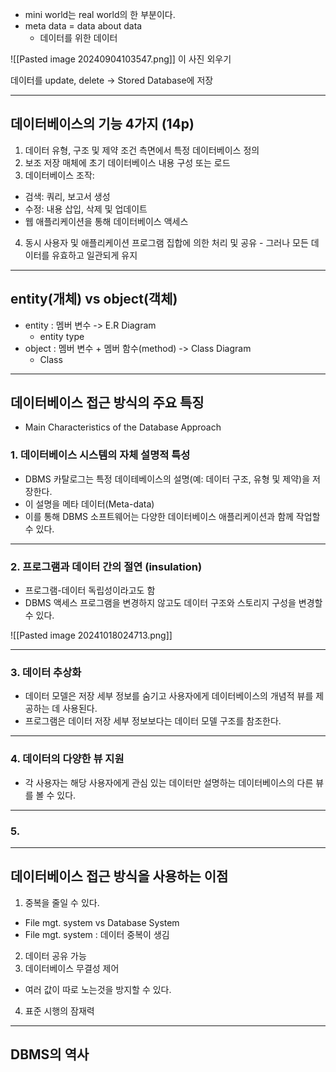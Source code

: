 - mini world는 real world의 한 부분이다.
- meta data = data about data
  - 데이터를 위한 데이터

![[Pasted image 20240904103547.png]]
이 사진 외우기

데이터를 update, delete -> Stored Database에 저장

---
## 데이터베이스의 기능 4가지 (14p)
1. 데이터 유형, 구조 및 제약 조건 측면에서 특정 데이터베이스 정의
2. 보조 저장 매체에 초기 데이터베이스 내용 구성 또는 로드
3. 데이터베이스 조작:
  - 검색: 쿼리, 보고서 생성
  - 수정: 내용 삽입, 삭제 및 업데이트
  - 웹 애플리케이션을 통해 데이터베이스 액세스
4. 동시 사용자 및 애플리케이션 프로그램 집합에 의한 처리 및 공유 - 그러나 모든 데이터를 유효하고 일관되게 유지
---
## entity(개체) vs object(객체)
- entity : 멤버 변수 -> E.R Diagram
  - entity type 
- object : 멤버 변수 + 멤버 함수(method) -> Class Diagram
  - Class  
---
## 데이터베이스 접근 방식의 주요 특징
- Main Characteristics of the Database Approach

### 1. 데이터베이스 시스템의 자체 설명적 특성
- DBMS 카탈로그는 특정 데이테베이스의 설명(예: 데이터 구조, 유형 및 제약)을 저장한다.
- 이 설명을 메타 데이터(Meta-data)
- 이를 통해 DBMS 소프트웨어는 다양한 데이터베이스 애플리케이션과 함께 작업할 수 있다.

---
### 2. 프로그램과 데이터 간의 절연 (insulation)
- 프로그램-데이터 독립성이라고도 함
- DBMS 액세스 프로그램을 변경하지 않고도 데이터 구조와 스토리지 구성을 변경할 수 있다.

![[Pasted image 20241018024713.png]]

---
### 3. 데이터 추상화
- 데이터 모델은 저장 세부 정보를 숨기고 사용자에게 데이터베이스의 개념적 뷰를 제공하는 데 사용된다.
- 프로그램은 데이터 저장 세부 정보보다는 데이터 모델 구조를 참조한다.

---
### 4. 데이터의 다양한 뷰 지원
- 각 사용자는 해당 사용자에게 관심 있는 데이터만 설명하는 데이터베이스의 다른 뷰를 볼 수 있다.

---
### 5. 

---
## 데이터베이스 접근 방식을 사용하는 이점
1. 중복을 줄일 수 있다.
  - File mgt. system vs Database System
  - File mgt. system : 데이터 중복이 생김
2. 데이터 공유 가능 
3. 데이터베이스 무결성 제어
  - 여러 값이 따로 노는것을 방지할 수 있다.
4. 표준 시행의 잠재력
---
## DBMS의 역사
